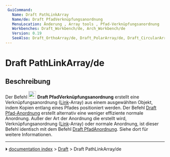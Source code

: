```yaml
---
 GuiCommand:
   Name: Draft PathLinkArray
   Name/de: Draft PfadVerknüpfungsanordnung
   MenuLocation: Änderung , Array tools , Pfad-Verknüpfungsanordnung
   Workbenches: Draft_Workbench/de, Arch_Workbench/de
   Version: 0.19
   SeeAlso: Draft_OrthoArray/de, Draft_PolarArray/de, Draft_CircularArray/de, Draft_PathArray/de, Draft_PointArray/de, Draft_PointLinkArray/de
---
```


# Draft PathLinkArray/de



## Beschreibung

Der Befehl <img alt="" src=images/Draft_PathLinkArray.svg  style="width:24px;"> **Draft PfadVerknüpfungsanordnung** erstellt eine Verknüpfungsanordnung ([Link](App_Link/de.md)-Array) aus einem ausgewählten Objekt, indem Kopien entlang eines Pfades positioniert werden. Der Befehl [Draft Pfad-Anordnung](Draft_PathArray/de.md) erstellt alternativ eine weniger effiziente normale Anordnung. Außer der Art der Anordnung die erstellt wird, Verknüpfungsanordnung ([Link](App_Link/de.md)-Array) oder normale Anordnung, ist dieser Befehl identisch mit dem Befehl [Draft PfadAnordnung](Draft_PathArray/de.md). Siehe dort für weitere Informationen.



---
⏵ [documentation index](../README.md) > [Draft](Draft_Workbench.md) > Draft PathLinkArray/de
